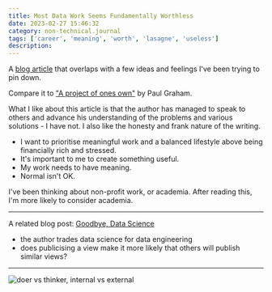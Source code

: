 ```yaml
---
title: Most Data Work Seems Fundamentally Worthless
date: 2023-02-27 15:46:32
category: non-technical.journal
tags: ['career', 'meaning', 'worth', 'lasagne', 'useless']
description:
---
```


A [blog article](https://ludic.mataroa.blog/blog/most-data-work-seems-fundamentally-worthless/) that
overlaps with a few ideas and feelings I've been trying to pin down.

Compare it to ["A project of ones own"](http://paulgraham.com/own.html) by Paul Graham.

What I like about this article is that the author has managed to speak to others and advance his
understanding of the problems and various solutions - I have not. I also like the honesty and frank
nature of the writing.

- I want to prioritise meaningful work and a balanced lifestyle above being financially rich and
  stressed.
- It's important to me to create something useful.
- My work needs to have meaning.
- Normal isn't OK.

I've been thinking about non-profit work, or academia. After reading this, I'm more likely to
consider academia.

---

A related blog post: [Goodbye, Data Science](https://ryxcommar.com/2022/11/27/goodbye-data-science/?utm_source=substack&utm_medium=email)

- the author trades data science for data engineering
- does publicising a view make it more likely that others will publish similar views?

---

![doer vs thinker, internal vs external](/static/images/doer-thinker-on-team-off-team.jpg)
